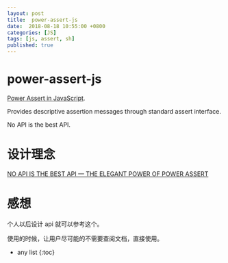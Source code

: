 ```yaml
---
layout: post
title:  power-assert-js
date:  2018-08-18 10:55:00 +0800
categories: [JS]
tags: [js, assert, sh]
published: true
---
```


# power-assert-js

[Power Assert in JavaScript](https://github.com/power-assert-js). 

Provides descriptive assertion messages through standard assert interface. 

No API is the best API.


# 设计理念

[NO API IS THE BEST API — THE ELEGANT POWER OF POWER ASSERT](https://intoli.com/blog/power-assert/)

# 感想

个人以后设计 api 就可以参考这个。

使用的时候，让用户尽可能的不需要查阅文档，直接使用。

* any list
{:toc}
